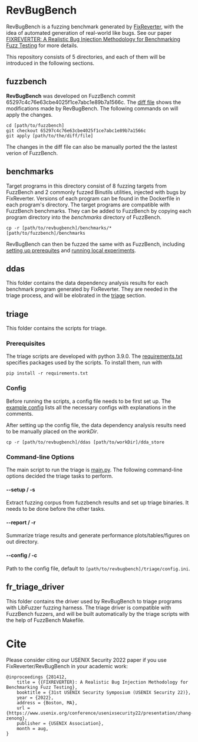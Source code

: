 # RevBugBench
RevBugBench is a fuzzing benchmark generated by [FixReverter](https://github.com/SlaterLatiao/FixReverter),
with the idea of automated generation of real-world like bugs. 
See our paper [FIXREVERTER: A Realistic Bug Injection Methodology for Benchmarking Fuzz Testing](https://www.usenix.org/conference/usenixsecurity22/presentation/zhang-zenong) for more details.

This repository consists of 5 directories, and each of them will be introduced in the following sections.

## fuzzbench
**RevBugBench** was developed on FuzzBench commit 65297c4c76e63cbe4025f1ce7abc1e89b7a1566c. 
The [diff file](/fuzzbench/revbugbench.patch) shows the modifications made by RevBugBench. 
The following commands on will apply the changes.
```
cd [path/to/fuzzbench]
git checkout 65297c4c76e63cbe4025f1ce7abc1e89b7a1566c
git apply [path/to/the/diff/file]
```
The changes in the diff file can also be manually ported the the lastest verion of FuzzBench.

## benchmarks
Target programs in this directory consist of 8 fuzzing targets from FuzzBench and 2 commonly fuzzed Binutils utilities, 
injected with bugs by FixReverter. 
Versions of each program can be found in the Dockerfile in each program's directory. 
The target programs are compatible with FuzzBench benchmarks.
They can be added to FuzzBench by copying each program directory into the _benchmarks_ directory of FuzzBench.
```
cp -r [path/to/revbugbench]/benchmarks/* [path/to/fuzzbench]/benchmarks
```
RevBugBench can then be fuzzed the same with as FuzzBench, including 
[setting up prerequites](https://google.github.io/fuzzbench/getting-started/prerequisites/) and 
[running local experiments](https://google.github.io/fuzzbench/running-a-local-experiment).

## ddas
This folder contains the data dependency analysis results for each benchmark program generated by FixReverter.
They are needed in the triage process, and will be elobrated in the [triage](##triage) section.

## triage
This folder contains the scripts for triage.
### Prerequisites 
The triage scripts are developed with python 3.9.0. The [requirements.txt](/triage/requirements.txt) specifies packages used by the scripts. To install them, run with
```
pip install -r requirements.txt
```
### Config
Before running the scripts, a config file needs to be first set up.
The [example config](/triage/config.ini) lists all the necessary configs with explanations in the comments.

After setting up the config file, the data dependency analysis results need to be manually placed on the _workDir_.

```
cp -r [path/to/revbugbench]/ddas [path/to/workDir]/dda_store
```

### Command-line Options
The main script to run the triage is [main.py](/triage/main.py).
The following command-line options decided the triage tasks to perform.
#### --setup / -s
Extract fuzzing corpus from fuzzbench results and set up triage binaries.
It needs to be done before the other tasks.
#### --report / -r
Summarize triage results and generate performance plots/tables/figures on out directory.
#### --config / -c
Path to the config file, default to `[path/to/revbugbench]/triage/config.ini`.

## fr_triage_driver
This folder contains the driver used by RevBugBench to triage programs with LibFuzzer fuzzing harness.
The triage driver is compatible with FuzzBench fuzzers, and will be built automatically by the triage scripts with the help of FuzzBench Makefile.

# Cite
Please consider citing our USENIX Security 2022 paper if you use FixReverter/RevBugBench in your academic work:
```
@inproceedings {281412,
	title = {{FIXREVERTER}: A Realistic Bug Injection Methodology for Benchmarking Fuzz Testing},
	booktitle = {31st USENIX Security Symposium (USENIX Security 22)},
	year = {2022},
	address = {Boston, MA},
	url = {https://www.usenix.org/conference/usenixsecurity22/presentation/zhang-zenong},
	publisher = {USENIX Association},
	month = aug,
}
```